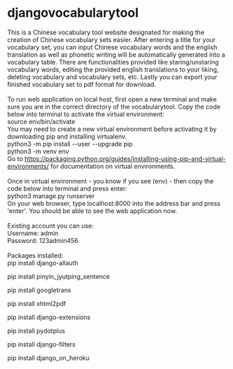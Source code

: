 # djangovocabularytool
This is a Chinese vocabulary tool website designated for making the creation of Chinese vocabulary sets easier. After entering a title for your vocabulary set, you can input Chinese vocabulary words and the english translation as well as phonetic writing will be automatically generated into a vocabulary table. There are  functionalities provided like staring/unstaring vocabulary words, editing the provided english translations to your liking, deleting vocabulary and vocabulary sets, etc. Lastly you can export your finished vocabulary set to pdf format for download.
<br>
<br>
To run web application on local host, first open a new terminal and make sure you are in the correct directory of the vocabularytool. Copy the code below into terminal to activate the virtual environment:
<br>
source env/bin/activate
<br>
You may need to create a new virtual environment before activating it by downloading pip and installing virtualenv.
<br>
python3 -m pip install --user --upgrade pip
<br>
python3 -m venv env
<br>
Go to https://packaging.python.org/guides/installing-using-pip-and-virtual-environments/ for documentation on virtual environments.
<br><br>
Once in virtual environment - you know if you see (env) - then copy the code below into terminal and press enter:
<br>
python3 manage.py runserver
<br>
On your web browser, type localhost:8000 into the address bar and press 'enter'. You should be able to see the web application now.
<br><br>
Existing account you can use: <br>
Username: admin
<br>
Password: 123admin456
<br>
<br>
Packages installed:
<br>
pip install django-allauth

pip install pinyin_jyutping_sentence

pip install googletrans

pip install xhtml2pdf

pip install django-extensions

pip install pydotplus

pip install django-filters

pip install django_on_heroku
